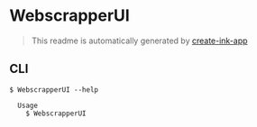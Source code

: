# WebscrapperUI

> This readme is automatically generated by [create-ink-app](https://github.com/vadimdemedes/create-ink-app)

## CLI

```
$ WebscrapperUI --help

  Usage
    $ WebscrapperUI
